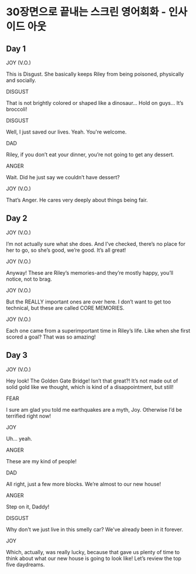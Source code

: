 # 30장면으로 끝내는 스크린 영어회화 - 인사이드 아웃



## Day 1

JOY (V.O.)   

This is Disgust. She basically keeps Riley from being poisoned, physically and socially.   

DISGUST   

That is not brightly colored or shaped like a dinosaur... Hold on guys... It’s broccoli!   

DISGUST   

Well, I just saved our lives. Yeah. You're welcome.   

DAD      

Riley, if you don’t eat your dinner, you’re not going to get any dessert.   

ANGER    

Wait. Did he just say we couldn’t have dessert?   

JOY (V.O.)   

That’s Anger. He cares very deeply about things being fair.   





## Day 2

JOY (V.O.)   

I’m not actually sure what she does. And I’ve checked, there’s no place for her to go, so she’s good, we’re good. It’s all great!   

JOY (V.O.)   

Anyway! These are Riley’s memories-and they’re mostly happy, you’ll notice, not to brag.   

JOY (V.O.)   

But the REALLY important ones are over here. I don’t want to get too technical, but these are called CORE MEMORIES.   

JOY (V.O.)   

Each one came from a superimportant time in Riley’s life. Like when she first scored a goal? That was so amazing!   





## Day 3

JOY (V.O.)   

Hey look! The Golden Gate Bridge! Isn’t that great?! It’s not made out of solid gold like we thought, which is kind of a disappointment, but still!   

FEAR   

I sure am glad you told me earthquakes are a myth, Joy. Otherwise I’d be terrified right now!   

JOY    

Uh... yeah.   

ANGER    

These are my kind of people!   

DAD    

All right, just a few more blocks. We’re almost to our new house!   

ANGER    

Step on it, Daddy!   

DISGUST    

Why don't we just live in this smelly car? We've already been in it forever.   

JOY    

Which, actually, was really lucky, because that gave us plenty of time to think about what our new house is going to look like! Let’s review the top five daydreams.   









